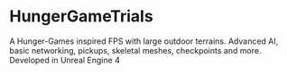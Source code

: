 # HungerGameTrials
A Hunger-Games inspired FPS with large outdoor terrains. Advanced AI, basic networking, pickups, skeletal meshes, checkpoints and more. Developed in Unreal Engine 4
